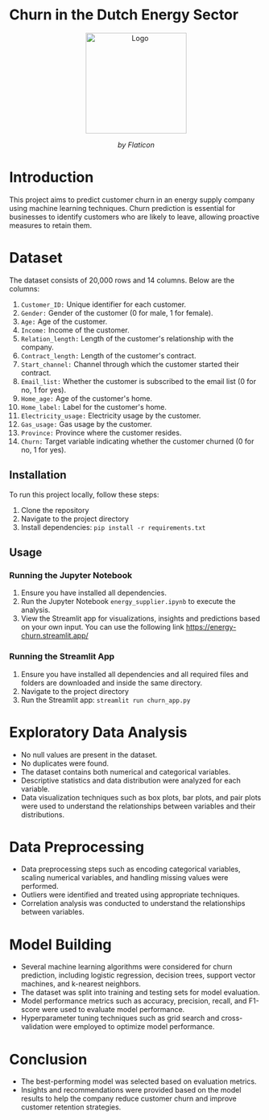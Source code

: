 # Churn in the Dutch Energy Sector

<p align="center">
  <img src="https://cdn-icons-png.flaticon.com/512/1447/1447242.png" width = 200 alt="Logo">
</p>
<p align="center"><em>by Flaticon</em></p>

# Introduction

This project aims to predict customer churn in an energy supply company using machine learning techniques. Churn prediction is essential for businesses to identify customers who are likely to leave, allowing proactive measures to retain them.

# Dataset

The dataset consists of 20,000 rows and 14 columns. Below are the columns:

1. `Customer_ID:` Unique identifier for each customer.
2. `Gender:` Gender of the customer (0 for male, 1 for female).
3. `Age:` Age of the customer.
4. `Income:` Income of the customer.
5. `Relation_length:` Length of the customer's relationship with the company.
6. `Contract_length:` Length of the customer's contract.
7. `Start_channel:` Channel through which the customer started their contract.
8. `Email_list:` Whether the customer is subscribed to the email list (0 for no, 1 for yes).
9. `Home_age:` Age of the customer's home.
10. `Home_label:` Label for the customer's home.
11. `Electricity_usage:` Electricity usage by the customer.
12. `Gas_usage:` Gas usage by the customer.
13. `Province:` Province where the customer resides.
14. `Churn:` Target variable indicating whether the customer churned (0 for no, 1 for yes).

## Installation

To run this project locally, follow these steps:

1. Clone the repository
2. Navigate to the project directory
3. Install dependencies: `pip install -r requirements.txt`

   
## Usage

### Running the Jupyter Notebook
1. Ensure you have installed all dependencies.
2. Run the Jupyter Notebook `energy_supplier.ipynb` to execute the analysis.
3. View the Streamlit app for visualizations, insights and predictions based on your own input. You can use the following link https://energy-churn.streamlit.app/

### Running the Streamlit App

1. Ensure you have installed all dependencies and all required files and folders are downloaded and inside the same directory.
2. Navigate to the project directory
3. Run the Streamlit app: `streamlit run churn_app.py`

   
# Exploratory Data Analysis

- No null values are present in the dataset.
- No duplicates were found.
- The dataset contains both numerical and categorical variables.
- Descriptive statistics and data distribution were analyzed for each variable.
- Data visualization techniques such as box plots, bar plots, and pair plots were used to understand the relationships between variables and their distributions.


# Data Preprocessing

- Data preprocessing steps such as encoding categorical variables, scaling numerical variables, and handling missing values were performed.
- Outliers were identified and treated using appropriate techniques.
- Correlation analysis was conducted to understand the relationships between variables.


# Model Building

- Several machine learning algorithms were considered for churn prediction, including logistic regression, decision trees, support vector machines, and k-nearest neighbors.
- The dataset was split into training and testing sets for model evaluation.
- Model performance metrics such as accuracy, precision, recall, and F1-score were used to evaluate model performance.
- Hyperparameter tuning techniques such as grid search and cross-validation were employed to optimize model performance.


# Conclusion

- The best-performing model was selected based on evaluation metrics.
- Insights and recommendations were provided based on the model results to help the company reduce customer churn and improve customer retention strategies.
